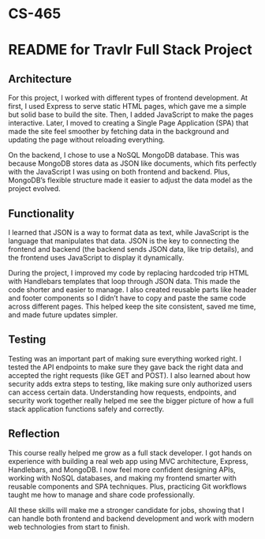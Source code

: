 # CS-465
# README for Travlr Full Stack Project

## Architecture

For this project, I worked with different types of frontend development. At first, I used Express to serve static HTML pages, which gave me a simple but solid base to build the site. Then, I added JavaScript to make the pages interactive. Later, I moved to creating a Single Page Application (SPA) that made the site feel smoother by fetching data in the background and updating the page without reloading everything.

On the backend, I chose to use a NoSQL MongoDB database. This was because MongoDB stores data as JSON like documents, which fits perfectly with the JavaScript I was using on both frontend and backend. Plus, MongoDB’s flexible structure made it easier to adjust the data model as the project evolved.

## Functionality

I learned that JSON is a way to format data as text, while JavaScript is the language that manipulates that data. JSON is the key to connecting the frontend and backend (the backend sends JSON data, like trip details), and the frontend uses JavaScript to display it dynamically.

During the project, I improved my code by replacing hardcoded trip HTML with Handlebars templates that loop through JSON data. This made the code shorter and easier to manage. I also created reusable parts like header and footer components so I didn’t have to copy and paste the same code across different pages. This helped keep the site consistent, saved me time, and made future updates simpler.

## Testing

Testing was an important part of making sure everything worked right. I tested the API endpoints to make sure they gave back the right data and accepted the right requests (like GET and POST). I also learned about how security adds extra steps to testing, like making sure only authorized users can access certain data. Understanding how requests, endpoints, and security work together really helped me see the bigger picture of how a full stack application functions safely and correctly.

## Reflection

This course really helped me grow as a full stack developer. I got hands on experience with building a real web app using MVC architecture, Express, Handlebars, and MongoDB. I now feel more confident designing APIs, working with NoSQL databases, and making my frontend smarter with reusable components and SPA techniques. Plus, practicing Git workflows taught me how to manage and share code professionally.

All these skills will make me a stronger candidate for jobs, showing that I can handle both frontend and backend development and work with modern web technologies from start to finish.

